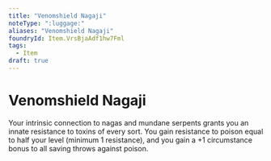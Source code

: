 ```yaml
---
title: "Venomshield Nagaji"
noteType: ":luggage:"
aliases: "Venomshield Nagaji"
foundryId: Item.VrsBjaAdf1hw7Fml
tags:
  - Item
draft: true
---
```


# Venomshield Nagaji

Your intrinsic connection to nagas and mundane serpents grants you an innate resistance to toxins of every sort. You gain resistance to poison equal to half your level (minimum 1 resistance), and you gain a +1 circumstance bonus to all saving throws against poison.

